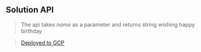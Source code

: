 ## Solution API
> The api takes *name* as a parameter and returns string wishing happy birthday

> [Deployed to GCP](https://solution-api-331810.et.r.appspot.com/)